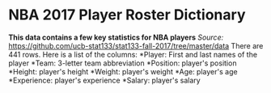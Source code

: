 # NBA 2017 Player Roster Dictionary
**This data contains a few key statistics for NBA players**
*Source:* https://github.com/ucb-stat133/stat133-fall-2017/tree/master/data
There are 441 rows. Here is a list of the columns:
*Player: First and last names of the player
*Team: 3-letter team abbreviation
*Position: player's position
*Height: player's height
*Weight: player's weight
*Age: player's age
*Experience: player's experience
*Salary: player's salary